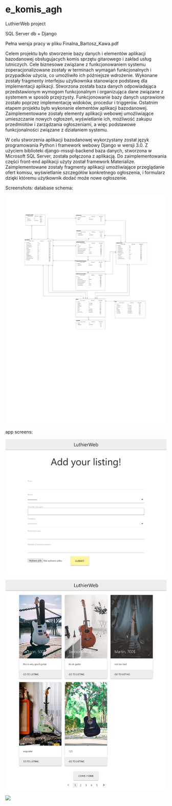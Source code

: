# e_komis_agh

LuthierWeb project

SQL Server db + Django

Pełna wersja pracy w pliku Finalna_Bartosz_Kawa.pdf

Celem projektu było stworzenie bazy danych i elementów aplikacji bazodanowej obsługujacych komis sprzętu gitarowego i zakład usług lutniczych. Cele biznesowe związane z funkcjonowaniem systemu zoperacjonalizowane zostały w terminach wymagań funkcjonalnych i przypadków użycia, co umożliwiło ich późniejsze wdrożenie. Wykonane zostały fragmenty interfejsu użytkownika stanowiące podstawę dla implementacji aplikacji. Stworzona została baza danych odpowiadająca przedstawionym wymogom funkcjonalnym i organizująca dane związane z systemem w sposób przejrzysty. Funkcjonowanie bazy danych usprawione zostało poprzez implementację widoków, procedur i triggerów. Ostatnim etapem projektu było wykonanie elementów aplikacji bazodanowej. Zaimplementowane zostały elementy aplikacji webowej umożliwiające umieszczanie nowych ogłoszeń, wyświetlanie ich, możliwość zakupu przedmiotów i zarządzania ogłoszeniami, a więc podstawowe funkcjonalności związane z działaniem systemu.


W celu stworzenia aplikacji bazodanowej wykorzystany został język programowania Python i framework webowy Django w wersji 3.0. Z użyciem biblioteki django-mssql-backend baza danych, stworzona w Microsoft SQL Server, została połączona z aplikacją. Do zaimplementowania części front-end aplikacji użyty został framework Materialize.
Zaimplementowane zostały fragmenty aplikacji umożliwiające przeglądanie ofert komisu, wyświetlanie szczegółów konkretnego ogłoszenia, i formularz dzięki któremu użytkownik dodać może nowe ogłoszenie.


Screenshots:
database schema:


![](screenshots/schema_db.png)

app screens:


![](screenshots/127.0.0.1_8000_add_listing_.png)


![](screenshots/127.0.0.1_8000_listings_.png)


![](screenshots/127.0.0.1_8000_listing_page_1.png)

